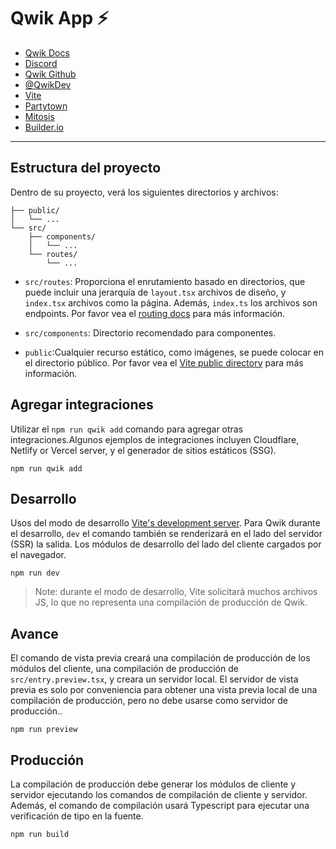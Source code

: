 # Qwik App ⚡️

- [Qwik Docs](https://qwik.builder.io/)
- [Discord](https://qwik.builder.io/chat)
- [Qwik Github](https://github.com/BuilderIO/qwik)
- [@QwikDev](https://twitter.com/QwikDev)
- [Vite](https://vitejs.dev/)
- [Partytown](https://partytown.builder.io/)
- [Mitosis](https://github.com/BuilderIO/mitosis)
- [Builder.io](https://www.builder.io/)

---

## Estructura del proyecto

Dentro de su proyecto, verá los siguientes directorios y archivos:

```
├── public/
│   └── ...
└── src/
    ├── components/
    │   └── ...
    └── routes/
        └── ...
```

- `src/routes`: Proporciona el enrutamiento basado en directorios, que puede incluir una jerarquía de `layout.tsx` archivos de diseño, y `index.tsx` archivos como la página. Además, `index.ts` los archivos son endpoints. Por favor vea el [routing docs](https://qwik.builder.io/qwikcity/routing/overview/) para más información.

- `src/components`: Directorio recomendado para componentes.

- `public`:Cualquier recurso estático, como imágenes, se puede colocar en el directorio público. Por favor vea el [Vite public directory](https://vitejs.dev/guide/assets.html#the-public-directory) para más información.

## Agregar integraciones

Utilizar el `npm run qwik add` comando para agregar otras integraciones.Algunos ejemplos de integraciones incluyen  Cloudflare, Netlify or Vercel server, y el generador de sitios estáticos (SSG).

```
npm run qwik add
```

## Desarrollo

Usos del modo de desarrollo [Vite's development server](https://vitejs.dev/). Para Qwik durante el desarrollo, `dev` el comando también se renderizará en el lado del servidor (SSR) la salida. Los módulos de desarrollo del lado del cliente cargados por el navegador.

```
npm run dev
```

> Note: durante el modo de desarrollo, Vite solicitará muchos archivos JS, lo que no representa una compilación de producción de Qwik.

## Avance

El comando de vista previa creará una compilación de producción de los módulos del cliente, una compilación de producción de `src/entry.preview.tsx`, y creara un servidor local. El servidor de vista previa es solo por conveniencia para obtener una vista previa local de una compilación de producción, pero no debe usarse como servidor de producción..

```
npm run preview
```

## Producción

La compilación de producción debe generar los módulos de cliente y servidor ejecutando los comandos de compilación de cliente y servidor. Además, el comando de compilación usará Typescript para ejecutar una verificación de tipo en la fuente.

```
npm run build
```
